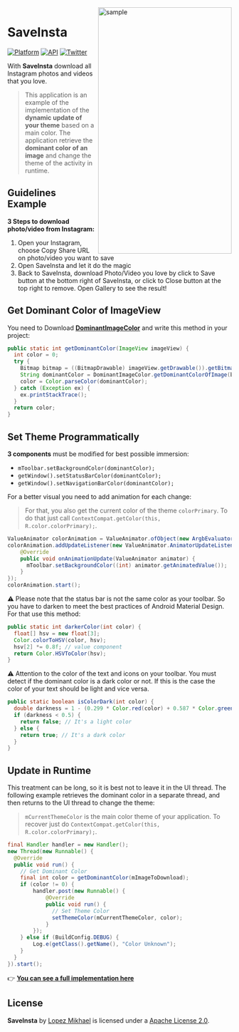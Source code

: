 <img src="/preview/preview.gif" alt="sample" title="sample" width="300" height="553" align="right" />

SaveInsta
=========
[![Platform](https://img.shields.io/badge/platform-android-green.svg)](http://developer.android.com/index.html)
[![API](https://img.shields.io/badge/API-15%2B-brightgreen.svg?style=flat)](https://android-arsenal.com/api?level=15)
[![Twitter](https://img.shields.io/badge/Twitter-@LopezMikhael-blue.svg?style=flat)](http://twitter.com/lopezmikhael)

With **SaveInsta** download all Instagram photos and videos that you love.

> This application is an example of the implementation of the **dynamic update of your theme** based on a main color. The application retrieve the **dominant color of an image** and change the theme of the activity in runtime.

Guidelines Example
-----

**3 Steps to download photo/video from Instagram:**
  1. Open your Instagram, choose Copy Share URL on photo/video you want to save
  2. Open SaveInsta and let it do the magic
  3. Back to SaveInsta, download Photo/Video you love by click to Save button at the bottom right of SaveInsta, or click to Close button at the top right to remove. Open Gallery to see the result!

Get Dominant Color of ImageView
-----

You need to Download [**DominantImageColor**](app/src/main/java/com/mikhaellopez/saveinsta/utils/DominantImageColor.java) and write this method in your project:

```java
public static int getDominantColor(ImageView imageView) {
  int color = 0;
  try {
    Bitmap bitmap = ((BitmapDrawable) imageView.getDrawable()).getBitmap();
    String dominantColor = DominantImageColor.getDominantColorOfImage(bitmap);
    color = Color.parseColor(dominantColor);
  } catch (Exception ex) {
    ex.printStackTrace();
  }
  return color;
}
```

Set Theme Programmatically
-----

**3 components** must be modified for best possible immersion:

- `mToolbar.setBackgroundColor(dominantColor);`
- `getWindow().setStatusBarColor(dominantColor);`
- `getWindow().setNavigationBarColor(dominantColor);`

For a better visual you need to add animation for each change:

> For that, you also get the current color of the theme `colorPrimary`. To do that just call `ContextCompat.getColor(this, R.color.colorPrimary);`. 

```java
ValueAnimator colorAnimation = ValueAnimator.ofObject(new ArgbEvaluator(), colorPrimary, dominantColor);
colorAnimation.addUpdateListener(new ValueAnimator.AnimatorUpdateListener() {
    @Override
    public void onAnimationUpdate(ValueAnimator animator) {
      mToolbar.setBackgroundColor((int) animator.getAnimatedValue());
    }
});
colorAnimation.start();
```

:warning: Please note that the status bar is not the same color as your toolbar. So you have to darken to meet the best practices of Android Material Design. For that use this method:

```java
public static int darkerColor(int color) {
  float[] hsv = new float[3];
  Color.colorToHSV(color, hsv);
  hsv[2] *= 0.8f; // value component
  return Color.HSVToColor(hsv);
}
```

:warning: Attention to the color of the text and icons on your toolbar. You must detect if the dominant color is a dark color or not. If this is the case the color of your text should be light and vice versa.

```java
public static boolean isColorDark(int color) {
  double darkness = 1 - (0.299 * Color.red(color) + 0.587 * Color.green(color) + 0.114 * Color.blue(color)) / 255;
  if (darkness < 0.5) {
    return false; // It's a light color
  } else {
    return true; // It's a dark color
  }
}
```

Update in Runtime 
-----

This treatment can be long, so it is best not to leave it in the UI thread.
The following example retrieves the dominant color in a separate thread, and then returns to the UI thread to change the theme:

> `mCurrentThemeColor` is the main color theme of your application. To recover just do `ContextCompat.getColor(this, R.color.colorPrimary);`.

```java
final Handler handler = new Handler();
new Thread(new Runnable() {
  @Override
  public void run() {
    // Get Dominant Color
    final int color = getDominantColor(mImageToDownload);
    if (color != 0) {
        handler.post(new Runnable() {
            @Override
            public void run() {
              // Set Theme Color
              setThemeColor(mCurrentThemeColor, color);
            }
        });
    } else if (BuildConfig.DEBUG) {
        Log.e(getClass().getName(), "Color Unknown");
    }
  }
}).start();
```

:point_right: [**You can see a full implementation here**](app/src/main/java/com/mikhaellopez/saveinsta/activity/MainActivity.java)

License
-----

**SaveInsta** by [Lopez Mikhael](http://mikhaellopez.com/) is licensed under a [Apache License 2.0](http://www.apache.org/licenses/LICENSE-2.0).
